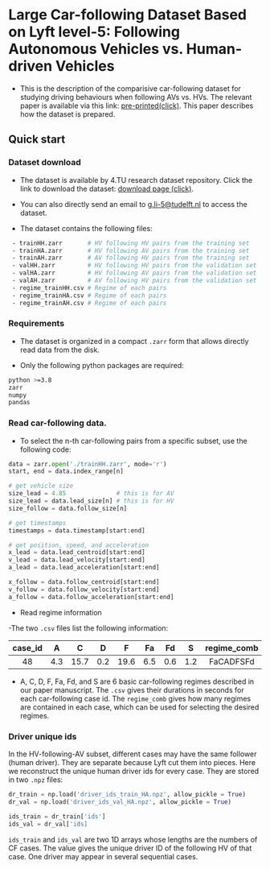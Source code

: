 # Large Car-following Dataset Based on Lyft level-5: Following Autonomous Vehicles vs. Human-driven Vehicles

- This is the description of the comparisive car-following dataset for studying driving behaviours when following AVs vs. HVs. The relevant paper is available via this link: [pre-printed(click)](https://arxiv.org/abs/2305.18921). This paper describes how the dataset is prepared.

## Quick start

### Dataset download

* The dataset is available by 4.TU research dataset repository. Click the link to download the dataset: [download page (click)](https://data.4tu.nl/datasets/1255994c-c64f-40f5-8121-9e952e308c9a).
* You can also directly send an email to [g.li-5@tudelft.nl](g.li-5@tudelft.nl) to access the dataset. 

* The dataset contains the following files:
``` bash
 - trainHH.zarr       # HV following HV pairs from the training set
 - trainHA.zarr       # HV following AV pairs from the training set
 - trainAH.zarr       # AV following HV pairs from the training set
 - valHH.zarr         # HV following HV pairs from the validation set
 - valHA.zarr         # HV following AV pairs from the validation set
 - valAH.zarr         # AV following HV pairs from the validation set
 - regime_trainHH.csv # Regime of each pairs
 - regime_trainHA.csv # Regime of each pairs
 - regime_trainAH.csv # Regime of each pairs
```

### Requirements

* The dataset is organized in a compact `.zarr` form that allows directly read data from the disk.

* Only the following python packages are required:
``` bash
python >=3.8
zarr
numpy
pandas
```

### Read car-following data.

* To select the n-th car-following pairs from a specific subset, use the following code:
````python
data = zarr.open('./trainHH.zarr', mode='r')
start, end = data.index_range[n]

# get vehicle size
size_lead = 4.85              # this is for AV
size_lead = data.lead_size[n] # this is for HV
size_follow = data.follow_size[n]

# get timestamps
timestamps = data.timestamp[start:end]

# get position, speed, and acceleration
x_lead = data.lead_centroid[start:end]
v_lead = data.lead_velocity[start:end]
a_lead = data.lead_acceleration[start:end]

x_follow = data.follow_centroid[start:end]
v_follow = data.follow_velocity[start:end]
a_follow = data.follow_acceleration[start:end]
````

* Read regime information

-The two `.csv` files list the following information:

| case_id | A | C | D | F | Fa | Fd | S |regime_comb |
|     :---:      |     :---:      |     :---:      |     :---:      |     :---:      |     :---:      |     :---:      |     :---:      |     :---:      |
|48 | 4.3 |15.7 | 0.2 |19.6 | 6.5 | 0.6 | 1.2 | FaCADFSFd |

- A, C, D, F, Fa, Fd, and S are 6 basic car-following regimes described in our paper manuscript. The `.csv` gives their durations in seconds for each car-following case id. The `regime_comb` gives how many regimes are contained in each case, which can be used for selecting the desired regimes.

### Driver unique ids
In the HV-following-AV subset, different cases may have the same follower (human driver). They are separate because Lyft cut them into pieces. Here we reconstruct the unique human driver ids for every case. They are stored in two `.npz` files:

````python
dr_train = np.load('driver_ids_train_HA.npz', allow_pickle = True)
dr_val = np.load('driver_ids_val_HA.npz', allow_pickle = True)

ids_train = dr_train['ids']
ids_val = dr_val['ids]
````

`ids_train` and `ids_val` are two 1D arrays whose lengths are the numbers of CF cases. The value gives the unique driver ID of the following HV of that case. One driver may appear in several sequential cases.
